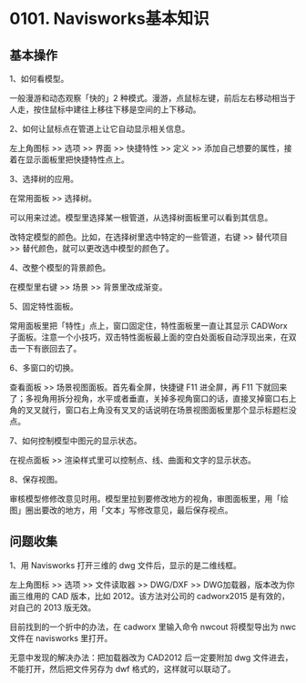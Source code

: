 # 0101. Navisworks基本知识

## 基本操作

1、如何看模型。

一般漫游和动态观察「快的」2 种模式。漫游，点鼠标左键，前后左右移动相当于人走，按住鼠标中建往上移往下移是空间的上下移动。

2、如何让鼠标点在管道上让它自动显示相关信息。

左上角图标 >> 选项 >> 界面 >> 快捷特性 >> 定义 >> 添加自己想要的属性，接着在显示面板里把快捷特性点上。

3、选择树的应用。

在常用面板 >> 选择树。

可以用来过滤。模型里选择某一根管道，从选择树面板里可以看到其信息。

改特定模型的颜色。比如，在选择树里选中特定的一些管道，右键 >> 替代项目 >> 替代颜色，就可以更改选中模型的颜色了。

4、改整个模型的背景颜色。

在模型里右键 >> 场景 >> 背景里改成渐变。

5、固定特性面板。

常用面板里把「特性」点上，窗口固定住，特性面板里一直让其显示 CADWorx 子面板。注意一个小技巧，双击特性面板最上面的空白处面板自动浮现出来，在双击一下有嵌回去了。

6、多窗口的切换。

查看面板 >> 场景视图面板。首先看全屏，快捷键 F11 进全屏，再 F11 下就回来了；多视角用拆分视角，水平或者垂直，关掉多视角窗口的话，直接叉掉窗口右上角的叉叉就行，窗口右上角没有叉叉的话说明在场景视图面板里那个显示标题栏没点。

7、如何控制模型中图元的显示状态。

在视点面板 >> 渲染样式里可以控制点、线、曲面和文字的显示状态。

8、保存视图。

审核模型修修改意见时用。模型里拉到要修改地方的视角，审图面板里，用「绘图」圈出要改的地方，用「文本」写修改意见，最后保存视点。

## 问题收集

1、用 Navisworks 打开三维的 dwg 文件后，显示的是二维线框。

左上角图标 >> 选项 >> 文件读取器 >> DWG/DXF >> DWG加载器，版本改为你画三维用的 CAD 版本，比如 2012。该方法对公司的 cadworx2015 是有效的，对自己的 2013 版无效。

目前找到的一个折中的办法，在 cadworx 里输入命令 nwcout 将模型导出为 nwc 文件在 navisworks 里打开。

无意中发现的解决办法：把加载器改为 CAD2012 后一定要附加 dwg 文件进去，不能打开，然后把文件另存为 dwf 格式的，这样就可以联动了。











